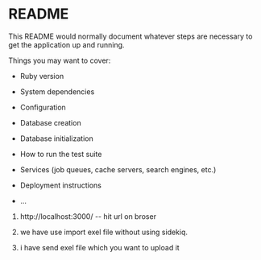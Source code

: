 # README

This README would normally document whatever steps are necessary to get the
application up and running.

Things you may want to cover:

* Ruby version

* System dependencies

* Configuration

* Database creation

* Database initialization

* How to run the test suite

* Services (job queues, cache servers, search engines, etc.)

* Deployment instructions

* ...



1. http://localhost:3000/ -- hit url on broser 

2. we  have use import exel file without using sidekiq.

3. i have send exel file which you want to upload it


